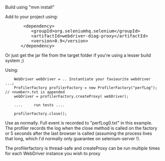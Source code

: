 Build using "mvn install"

Add to your project using:

<pre>
       &lt;dependency>
          &lt;groupId>org.seleniumhq.selenium&lt;/groupId>
          &lt;artifactId>webdriver-diag-proxy&lt;/artifactId>
          &lt;version>0.9&lt;/version>
      &lt;/dependency>
</pre>

Or just get the jar file from the target folder if you're using a lesser build system ;)


Using:

        WebDriver webDriver = .. Instantiate your faviourite webdriver ...;
        ProfilerFactory profilerFactory = new ProfilerFactory("perfLog");  // <number>.txt is appended
        webDriver = profilerFactory.createProxy( webDriver);

        ....     run tests ....

        profilerFactory.close();


Use as normally. Full event is recorded to "perfLog0.txt" in this example. The profiler records the log when the
close method is called on the factory or 5 seconds after the last browser is called (assuming the process lives that long, which
I'd normally only guarantee on selenium-server !).


The profilerfactory is thread-safe and createProxy can be run multiple times for each WebDriver instance you wish to proxy
